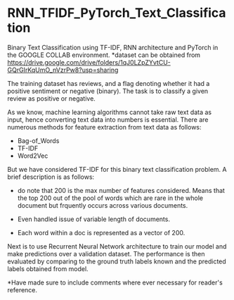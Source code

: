 # RNN_TFIDF_PyTorch_Text_Classification
Binary Text Classification using TF-IDF, RNN architecture and PyTorch in the GOOGLE COLLAB environment.
*dataset can be obtained from https://drive.google.com/drive/folders/1qJ0LZpZYvtCU-GQrGIrKqUmO_nVzrPw8?usp=sharing

The training dataset has reviews, and a flag denoting whether it had a positive sentiment or negative (binary). The task is to classify a given review as positive or negative. 

As we know, machine learning algorithms cannot take raw text data as input, hence converting text data into numbers is essential. There are numerous methods for feature extraction from text data as follows: 
* Bag-of_Words
* TF-IDF 
* Word2Vec

But we have considered TF-IDF for this binary text classification problem. A brief description is as follows: 
* do note that 200 is the max number of features considered. Means that the top 200 out of the pool of words which are rare in the whole document but frquently occurs across various documents. 

* Even handled issue of variable length of documents. 

* Each word within a doc is represented as a vector of 200. 

Next is to use Recurrent Neural Network architecture to train our model and make predictions over a validation dataset. The performance is then evaluated by comparing to the ground truth labels known and the predicted labels obtained from model. 

*Have made sure to include comments where ever necessary for reader's reference. 


